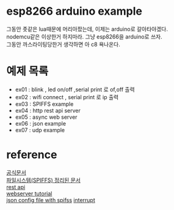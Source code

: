 # esp8266 arduino example

그동안 좃같은 lua때문에 머리아팠는데, 이제는 arduino로 갈아타야겠다.  
nodemcu같은 이상한거 하지마라. 그냥 esp8266을 arduino로 쓰자.  
그동안 까스라이팅당한거 생각하면 아 c8 욕나온다.  

# 예제 목록

* ex01 : blink , led on/off ,serial print 로 of,off 출력
* ex02 : wifi connect , serial print 로 ip 출력
* ex03 : SPIFFS example
* ex04 : http rest api server
* ex05 : async web server
* ex06 : json example
* ex07 : udp example

# reference

[공식문서](https://arduino-esp8266.readthedocs.io/en/latest/index.html)<br>
[파일시스템(SPIFFS) 정리된 문서](https://postpop.tistory.com/97)<br>
[rest api](https://www.mischianti.org/2020/05/16/how-to-create-a-rest-server-on-esp8266-and-esp32-startup-part-1/)<br>
[webserver tutorial](https://github.com/projetsdiy/ESP8266-Webserver-Tutorials)<br>
[json config file with spifss](https://m.blog.naver.com/skkong89/221851932209)
[interrupt](https://randomnerdtutorials.com/interrupts-timers-esp8266-arduino-ide-nodemcu)<br>

